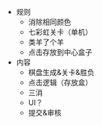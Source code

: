 - 规则
  - 消除相同颜色
  - 七彩虹关卡（单机）
  - 类羊了个羊
  - 点击存放到中心盒子
- 内容
  - 棋盘生成&关卡&胜负
  - 点击逻辑（存放盒）
  - 三消
  - UI？
  - 提交&审核